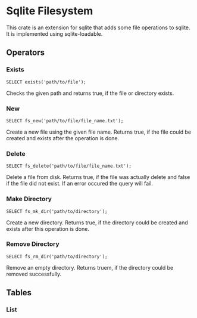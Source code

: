 # Sqlite Filesystem
This crate is an extension for sqlite that adds some file operations to sqlite. It is implemented using sqlite-loadable.

## Operators
### Exists
```
SELECT exists('path/to/file');
```
Checks the given path and returns true, if the file or directory exists.

### New
```
SELECT fs_new('path/to/file/file_name.txt');
```
Create a new file using the given file name. Returns true, if the file could be created and exists after the operation is done.

### Delete
```
SELECT fs_delete('path/to/file/file_name.txt');
```
Delete a file from disk. Returns true, if the file was actually delete and false if the file did not exist. If an error occured the query will fail.

### Make Directory
```
SELECT fs_mk_dir('path/to/directory');
```
Create a new directory. Returns true, if the directory could be created and exists after this operation is done.

### Remove Directory
```
SELECT fs_rm_dir('path/to/directory');
```
Remove an empty directory. Returns truem, if the directory could be removed successfully.

## Tables
### List


